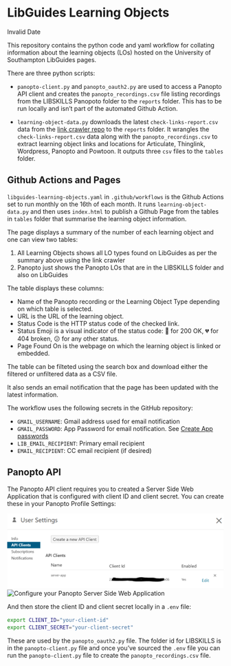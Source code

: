 # LibGuides Learning Objects

Invalid Date

This repository contains the python code and yaml workflow for collating
information about the learning objects (LOs) hosted on the University of
Southampton LibGuides pages.

There are three python scripts:

- `panopto-client.py` and `panopto_oauth2.py` are used to access a
  Panopto API client and creates the `panopto_recordings.csv` file
  listing recordings from the LIBSKILLS Panopoto folder to the `reports`
  folder. This has to be run locally and isn’t part of the automated
  Github Action.

- `learning-object-data.py` downloads the latest
  `check-links-report.csv` data from the [link crawler
  repo](https://github.com/UniSotonLibrary/link-crawler) to the
  `reports` folder. It wrangles the `check-links-report.csv` data along
  with the `panopto_recordings.csv` to extract learning object links and
  locations for Articulate, Thinglink, Wordpress, Panopto and Powtoon.
  It outputs three `csv` files to the `tables` folder.

## Github Actions and Pages

`libguides-learning-objects.yaml` in `.github/workflows` is the Github
Actions set to run monthly on the 16th of each month. It runs
`learning-object-data.py` and then uses `index.html` to publish a Github
Page from the tables in `tables` folder that summarise the learning
object information.

The page displays a summary of the number of each learning object and
one can view two tables:

1.  All Learning Objects shows all LO types found on LibGuides as per
    the summary above using the link crawler
2.  Panopto just shows the Panopto LOs that are in the LIBSKILLS folder
    and also on LibGuides

The table displays these columns:

- Name of the Panopto recording or the Learning Object Type depending on
  which table is selected.
- URL is the URL of the learning object.
- Status Code is the HTTP status code of the checked link.
- Status Emoji is a visual indicator of the status code: 💙 for 200 OK,
  💔 for 404 broken, 😕 for any other status.
- Page Found On is the webpage on which the learning object is linked or
  embedded.

The table can be filteted using the search box and download either the
filtered or unfiltered data as a CSV file.

It also sends an email notification that the page has been updated with
the latest information.

The workflow uses the following secrets in the GitHub repository:

- `GMAIL_USERNAME`: Gmail address used for email notification
- `GMAIL_PASSWORD`: App Password for email notification. See [Create App
  passwords](https://knowledge.workspace.google.com/kb/how-to-create-app-passwords-000009237)
- `LIB_EMAIL_RECIPIENT`: Primary email recipient
- `EMAIL_RECIPIENT`: CC email recipient (if desired)

## Panopto API

The Panopto API client requires you to created a Server Side Web
Application that is configured with client ID and client secret. You can
create these in your Panopto Profile Settings:

![Create a new Panopto API client](./panopto-api-01.PNG) ![Configure
your Panopto Server Side Web Application](./panopto-api-02.PNG)

And then store the client ID and client secret locally in a `.env` file:

``` bash
export CLIENT_ID="your-client-id"
export CLIENT_SECRET="your-client-secret"
```

These are used by the `panopto_oauth2.py` file. The folder id for
LIBSKILLS is in the `panopto-client.py` file and once you’ve sourced the
`.env` file you can run the `panopto-client.py` file to create the
`panopto_recordings.csv` file.
